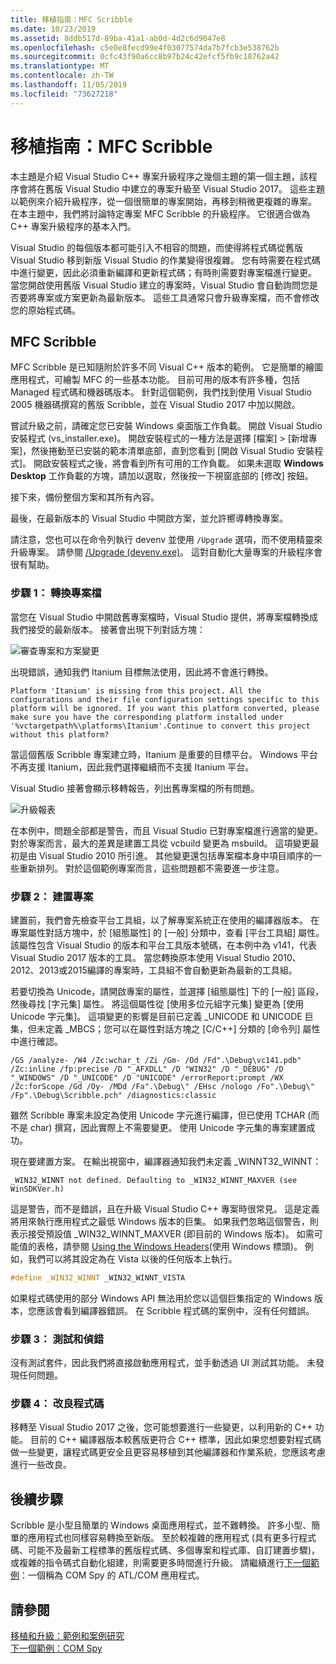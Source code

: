 ```yaml
---
title: 移植指南：MFC Scribble
ms.date: 10/23/2019
ms.assetid: 8ddb517d-89ba-41a1-ab0d-4d2c6d9047e8
ms.openlocfilehash: c5e0e8fecd99e4f03077574da7b7fcb3e538762b
ms.sourcegitcommit: 0cfc43f90a6cc8b97b24c42efcf5fb9c18762a42
ms.translationtype: MT
ms.contentlocale: zh-TW
ms.lasthandoff: 11/05/2019
ms.locfileid: "73627218"
---
```

# <a name="porting-guide-mfc-scribble"></a>移植指南：MFC Scribble

本主題是介紹 Visual Studio C++ 專案升級程序之幾個主題的第一個主題，該程序會將在舊版 Visual Studio 中建立的專案升級至 Visual Studio 2017。 這些主題以範例來介紹升級程序，從一個很簡單的專案開始，再移到稍微更複雜的專案。 在本主題中，我們將討論特定專案 MFC Scribble 的升級程序。 它很適合做為 C++ 專案升級程序的基本入門。

Visual Studio 的每個版本都可能引入不相容的問題，而使得將程式碼從舊版 Visual Studio 移到新版 Visual Studio 的作業變得很複雜。 您有時需要在程式碼中進行變更，因此必須重新編譯和更新程式碼；有時則需要對專案檔進行變更。 當您開啟使用舊版 Visual Studio 建立的專案時，Visual Studio 會自動詢問您是否要將專案或方案更新為最新版本。 這些工具通常只會升級專案檔，而不會修改您的原始程式碼。

## <a name="mfc-scribble"></a>MFC Scribble

MFC Scribble 是已知隨附於許多不同 Visual C++ 版本的範例。 它是簡單的繪圖應用程式，可繪製 MFC 的一些基本功能。 目前可用的版本有許多種，包括 Managed 程式碼和機器碼版本。 針對這個範例，我們找到使用 Visual Studio 2005 機器碼撰寫的舊版 Scribble，並在 Visual Studio 2017 中加以開啟。

嘗試升級之前，請確定您已安裝 Windows 桌面版工作負載。 開啟 Visual Studio 安裝程式 (vs_installer.exe)。 開啟安裝程式的一種方法是選擇 [檔案] > [新增專案]，然後捲動至已安裝的範本清單底部，直到您看到 [開啟 Visual Studio 安裝程式]。 開啟安裝程式之後，將會看到所有可用的工作負載。 如果未選取 **Windows Desktop** 工作負載的方塊，請加以選取，然後按一下視窗底部的 [修改] 按鈕。

接下來，備份整個方案和其所有內容。

最後，在最新版本的 Visual Studio 中開啟方案，並允許嚮導轉換專案。 

請注意，您也可以在命令列執行 devenv 並使用 `/Upgrade` 選項，而不使用精靈來升級專案。 請參閱 [/Upgrade (devenv.exe)](/visualstudio/ide/reference/upgrade-devenv-exe)。 這對自動化大量專案的升級程序會很有幫助。

### <a name="step-1-converting-the-project-file"></a>步驟 1： 轉換專案檔

當您在 Visual Studio 中開啟舊專案檔時，Visual Studio 提供，將專案檔轉換成我們接受的最新版本。 接著會出現下列對話方塊：

![審查專案和方案變更](../porting/media/scribbleprojectupgrade.PNG "檢閱專案和方案變更")

出現錯誤，通知我們 Itanium 目標無法使用，因此將不會進行轉換。

```Output
Platform 'Itanium' is missing from this project. All the configurations and their file configuration settings specific to this platform will be ignored. If you want this platform converted, please make sure you have the corresponding platform installed under '%vctargetpath%\platforms\Itanium'.Continue to convert this project without this platform?
```

當這個舊版 Scribble 專案建立時，Itanium 是重要的目標平台。 Windows 平台不再支援 Itanium，因此我們選擇繼續而不支援 Itanium 平台。

Visual Studio 接著會顯示移轉報告，列出舊專案檔的所有問題。

![升級報表](../porting/media/scribblemigrationreport.PNG "升級報表")

在本例中，問題全部都是警告，而且 Visual Studio 已對專案檔進行適當的變更。 對於專案而言，最大的差異是建置工具從 vcbuild 變更為 msbuild。 這項變更最初是由 Visual Studio 2010 所引進。 其他變更還包括專案檔本身中項目順序的一些重新排列。 對於這個範例專案而言，這些問題都不需要進一步注意。

### <a name="step-2-getting-it-to-build"></a>步驟 2： 建置專案

建置前，我們會先檢查平台工具組，以了解專案系統正在使用的編譯器版本。 在專案屬性對話方塊中，於 [組態屬性] 的 [一般] 分類中，查看 [平台工具組] 屬性。 該屬性包含 Visual Studio 的版本和平台工具版本號碼，在本例中為 v141，代表 Visual Studio 2017 版本的工具。 當您轉換原本使用 Visual Studio 2010、2012、2013或2015編譯的專案時，工具組不會自動更新為最新的工具組。

若要切換為 Unicode，請開啟專案的屬性，並選擇 [組態屬性] 下的 [一般] 區段，然後尋找 [字元集] 屬性。 將這個屬性從 [使用多位元組字元集] 變更為 [使用 Unicode 字元集]。 這項變更的影響是目前已定義 _UNICODE 和 UNICODE 巨集，但未定義 _MBCS；您可以在屬性對話方塊之 [C/C++] 分類的 [命令列] 屬性中進行確認。

```Output
/GS /analyze- /W4 /Zc:wchar_t /Zi /Gm- /Od /Fd".\Debug\vc141.pdb" /Zc:inline /fp:precise /D "_AFXDLL" /D "WIN32" /D "_DEBUG" /D "_WINDOWS" /D "_UNICODE" /D "UNICODE" /errorReport:prompt /WX /Zc:forScope /Gd /Oy- /MDd /Fa".\Debug\" /EHsc /nologo /Fo".\Debug\" /Fp".\Debug\Scribble.pch" /diagnostics:classic
```

雖然 Scribble 專案未設定為使用 Unicode 字元進行編譯，但已使用 TCHAR (而不是 char) 撰寫，因此實際上不需要變更。 使用 Unicode 字元集的專案建置成功。

現在要建置方案。 在輸出視窗中，編譯器通知我們未定義 _WINNT32_WINNT：

```Output
_WIN32_WINNT not defined. Defaulting to _WIN32_WINNT_MAXVER (see WinSDKVer.h)
```

這是警告，而不是錯誤，且在升級 Visual Studio C++ 專案時很常見。 這是定義將用來執行應用程式之最低 Windows 版本的巨集。 如果我們忽略這個警告，則表示接受預設值 _WIN32_WINNT_MAXVER (即目前的 Windows 版本)。 如需可能值的表格，請參閱 [Using the Windows Headers](/windows/win32/WinProg/using-the-windows-headers)(使用 Windows 標頭)。 例如，我們可以將其設定為在 Vista 以後的任何版本上執行。

```cpp
#define _WIN32_WINNT _WIN32_WINNT_VISTA
```

如果程式碼使用的部分 Windows API 無法用於您以這個巨集指定的 Windows 版本，您應該會看到編譯器錯誤。 在 Scribble 程式碼的案例中，沒有任何錯誤。

### <a name="step-3-testing-and-debugging"></a>步驟 3： 測試和偵錯

沒有測試套件，因此我們將直接啟動應用程式，並手動透過 UI 測試其功能。 未發現任何問題。

### <a name="step-4-improve-the-code"></a>步驟 4： 改良程式碼

移轉至 Visual Studio 2017 之後，您可能想要進行一些變更，以利用新的 C++ 功能。 目前的 C++ 編譯器版本較舊版更符合 C++ 標準，因此如果您想要對程式碼做一些變更，讓程式碼更安全且更容易移植到其他編譯器和作業系統，您應該考慮進行一些改良。

## <a name="next-steps"></a>後續步驟

Scribble 是小型且簡單的 Windows 桌面應用程式，並不難轉換。 許多小型、簡單的應用程式也同樣容易轉換至新版。  至於較複雜的應用程式 (具有更多行程式碼、可能不及最新工程標準的舊版程式碼、多個專案和程式庫、自訂建置步驟)，或複雜的指令碼式自動化組建，則需要更多時間進行升級。 請繼續進行[下一個範例](../porting/porting-guide-com-spy.md)：一個稱為 COM Spy 的 ATL/COM 應用程式。

## <a name="see-also"></a>請參閱

[移植和升級：範例和案例研究](../porting/porting-and-upgrading-examples-and-case-studies.md)<br/>
[下一個範例：COM Spy](../porting/porting-guide-com-spy.md)
